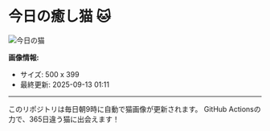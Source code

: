 # 今日の癒し猫 🐱

![今日の猫](https://cdn2.thecatapi.com/images/9ut.jpg)

**画像情報:**
- サイズ: 500 x 399
- 最終更新: 2025-09-13 01:11

---

このリポジトリは毎日朝9時に自動で猫画像が更新されます。
GitHub Actionsの力で、365日違う猫に出会えます！
